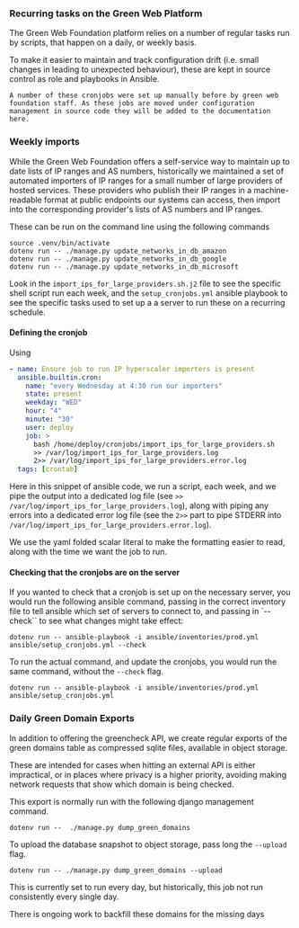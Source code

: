 ### Recurring tasks on the Green Web Platform

The Green Web Foundation platform relies on a number of regular tasks run by scripts, that happen on a daily, or weekly basis.

To make it easier to maintain and track configuration drift (i.e. small changes in leading to unexpected behaviour), these are kept in source control as role and playbooks in Ansible.


```{admonition} Draft
A number of these cronjobs were set up manually before by green web foundation staff. As these jobs are moved under configuration management in source code they will be added to the documentation here.
```

### Weekly imports

While the Green Web Foundation offers a self-service way to maintain up to date lists of IP ranges and AS numbers, historically we maintained a set of automated importers of IP ranges for a small number of large providers of hosted services. These providers who publish their IP ranges in a machine-readable format at public endpoints our systems can access, then import into the corresponding provider's lists of AS numbers and IP ranges. 

These can be run on the command line using the following commands

```
source .venv/bin/activate
dotenv run -- ./manage.py update_networks_in_db_amazon
dotenv run -- ./manage.py update_networks_in_db_google
dotenv run -- ./manage.py update_networks_in_db_microsoft
```

Look in the `import_ips_for_large_providers.sh.j2` file to see the specific shell script run each week, and the `setup_cronjobs.yml` ansible playbook to see the specific tasks used to set up a a server to run these on a recurring schedule.

#### Defining the cronjob

Using 

```yaml
- name: Ensure job to run IP hyperscaler importers is present
  ansible.builtin.cron:
    name: "every Wednesday at 4:30 run our importers"
    state: present
    weekday: "WED"
    hour: "4"
    minute: "30"
    user: deploy
    job: >
      bash /home/deploy/cronjobs/import_ips_for_large_providers.sh 
      >> /var/log/import_ips_for_large_providers.log 
      2>> /var/log/import_ips_for_large_providers.error.log
  tags: [crontab]
```

Here in this snippet of ansible code, we run a script, each week, and we pipe the output into a dedicated log file (see `>> /var/log/import_ips_for_large_providers.log`), along with piping any errors into a dedicated error log file (see the `2>>` part to pipe STDERR into `/var/log/import_ips_for_large_providers.error.log`).

We use the yaml folded scalar literal to make the formatting easier to read, along with the time we want the job to run.

#### Checking that the cronjobs are on the server

If you wanted to check that a cronjob is set up on the necessary server, you would run the following ansible command, passing in the correct inventory file to tell ansible which set of servers to connect to, and passing in `--check`` to see what changes might take effect:

```
dotenv run -- ansible-playbook -i ansible/inventories/prod.yml ansible/setup_cronjobs.yml --check
```

To run the actual command, and update the cronjobs, you would run the same command, without the `--check` flag.

```
dotenv run -- ansible-playbook -i ansible/inventories/prod.yml ansible/setup_cronjobs.yml
```

### Daily Green Domain Exports

In addition to offering the greencheck API, we create regular exports of the green domains table as compressed sqlite files, available in object storage.

These are intended for cases when hitting an external API is either impractical, or in places where privacy is a higher priority, avoiding making network requests that show which domain is being checked.

This export is normally run with the following django management command.

```
dotenv run --  ./manage.py dump_green_domains
```

To upload the database snapshot to object storage, pass long the `--upload` flag.


```
dotenv run -- ./manage.py dump_green_domains --upload
```

This is currently set to run every day, but historically, this job not run consistently every single day.

There is ongoing work to backfill these domains for the missing days
